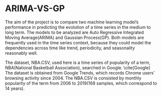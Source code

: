 # ARIMA-VS-GP

The aim of the project is to compare two machine learning model’s performance in predicting the evolution of a time series in the medium to long term. The models to be analyzed are Auto Regressive Integrated Moving Average(ARIMA) and Gaussian Process(GP). Both models are frequently used in the time series context, because they could model the dependencies across time like trend, periodicity, and seasonality reasonably well.

The dataset, NBA.CSV, used here is a time series of popularity of a term, NBA(National Basketball Association), searched in Google. \cite{Google} The dataset is obtained from Google Trends, which records Chrome users’ browsing activity since 2004. The NBA.CSV is consisted by monthly popularity of the term from 2006 to 2019(168 samples, which correspond to 14 years).
